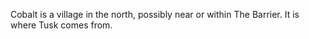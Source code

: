 Cobalt is a village in the north, possibly near or within The Barrier. It is where  Tusk comes from.